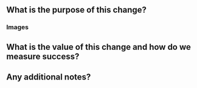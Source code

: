 <!-- 

Hello and thank you for contributing! 

Please note that it may not be possible for us to accept all pull requests. Janus has been developed to meet the security and workflow requirements of Guardian Digital, therefore we may be hesitant to significantly expand or alter the remit of this application.

-->

## What is the purpose of this change?



### Images

<!-- Remember to redact any secret or private information! -->
<!-- Screenshots may be helpful to demonstrate the changes -->

## What is the value of this change and how do we measure success?


## Any additional notes?

